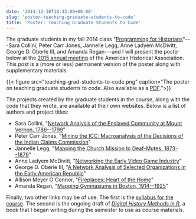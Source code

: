 ```yaml
---
date: '2014-12-30T18:42:00+00:00'
slug: 'poster-teaching-graduate-students-to-code'
title: 'Poster: Teaching Graduate Students to Code'
---
```


The graduate students in my fall 2014 class "[Programming for Historians](http://lincolnmullen.com/courses/clio3.2014/)"---Sara Collini, Peter Carr Jones, Jannelle Legg, Anne Ladyem McDivitt, George D. Oberle III, and Amanda Regan---and I will present the poster below at the [2015 annual meeting](https://aha.confex.com/aha/2015/webprogram/Paper17312.html) of the American Historical Association. This post is a (more or less) permanent version of the poster along with supplementary materials.


{{< figure src="teaching-grad-students-to-code.png" caption="The poster on teaching graduate students to code. Also available as a [PDF](teaching-grad-students-to-code.pdf).">}}

<!--more-->

The projects created by the graduate students in the course, along with the code that they wrote, are available at their own websites. Below is a list of authors and project titles:

-   Sara Collini, "[Network Analysis of the Enslaved Community at Mount Vernon, 1786--1799](http://www.rpubs.com/scollini/final)"
-   Peter Carr Jones, "[Mining the ICC: Macroanalysis of the Decisions of the Indian Claims Commission](http://petercarrjones.com/projects/mining-the-icc/)"
-   Jannelle Legg, "[Mapping the Church Mission to Deaf-Mutes, 1873--1879](http://jannellelegg.com/portfolio/FinalProject/CMDM.html)"
-   Anne Ladyem McDivitt, "[Networking the Early Video Game Industry](http://anneladyem.org/?page_id=503)"
-   George D. Oberle III, "[A Network Analysis of Selected Organizations in the Early American Republic](http://georgeoberle.org/earlyrepublic/final-project-clio-3/)"
-   Allison Meyer O'Connor, "[Fireplaces: Heart of the Home](http://rpubs.com/allison-meyer-oconnor/49693)"
-   Amanda Regan, "[Mapping Gymnasiums in Boston, 1914--1925](http://www.amanda-regan.com/Clio3-Final)"

Finally, two other links may be of use. The first is the [syllabus for the course](http://lincolnmullen.com/courses/clio3.2014/). The second is the ongoing draft of *[Digital History Methods in R](http://dh-r.lincolnmullen.com/)*, a book that I began writing during the semester to use as course materials.
